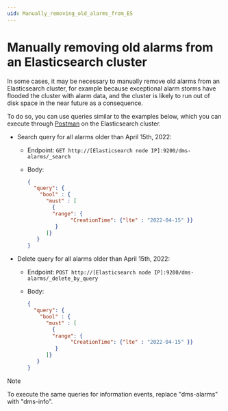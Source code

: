 ```yaml
---
uid: Manually_removing_old_alarms_from_ES
---
```


# Manually removing old alarms from an Elasticsearch cluster

In some cases, it may be necessary to manually remove old alarms from an Elasticsearch cluster, for example because exceptional alarm storms have flooded the cluster with alarm data, and the cluster is likely to run out of disk space in the near future as a consequence.

To do so, you can use queries similar to the examples below, which you can execute through [Postman](xref:Postman) on the Elasticsearch cluster.

- Search query for all alarms older than April 15th, 2022:

  - Endpoint: `GET http://[Elasticsearch node IP]:9200/dms-alarms/_search`

  - Body:

    ```json
    {
      "query": {
        "bool" : {
          "must" : [
            {
            "range": {
                  "CreationTime": {"lte" : "2022-04-15" }}
             }
          ]}
       }
    }
    ```

- Delete query for all alarms older than April 15th, 2022:

  - Endpoint: `POST http://[Elasticsearch node IP]:9200/dms-alarms/_delete_by_query`

  - Body:

    ```json
    {
      "query": {
        "bool" : {
          "must" : [
            {
            "range": {
                  "CreationTime": {"lte" : "2022-04-15" }}
             }
          ]}
       }
    }
    ```

> [!NOTE]
> To execute the same queries for information events, replace "dms-alarms" with "dms-info".
